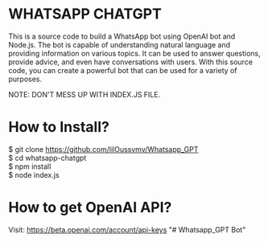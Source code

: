 # WHATSAPP CHATGPT
This is a source code to build a WhatsApp bot using OpenAI bot and Node.js. The bot is capable of understanding natural language and providing information on various topics. It can be used to answer questions, provide advice, and even have conversations with users. With this source code, you can create a powerful bot that can be used for a variety of purposes. <br>

NOTE: DON'T MESS UP WITH INDEX.JS FILE. <br>

# How to Install? 
$ git clone https://github.com/lilOussvmv/Whatsapp_GPT <br>
$ cd whatsapp-chatgpt <br>
$ npm install <br>
$ node index.js <br>


# How to get OpenAI API?
Visit: https://beta.openai.com/account/api-keys
"# Whatsapp_GPT Bot" 
